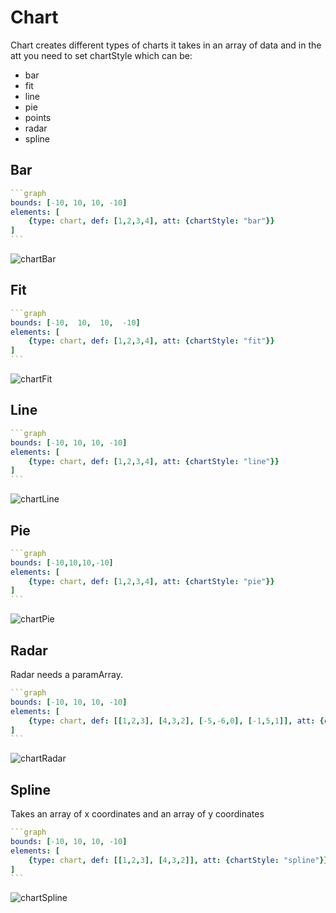 # Chart

Chart creates different types of charts it takes in an array of data and in the att you need to set chartStyle which can be:
* bar
* fit
* line
* pie
* points
* radar
* spline

## Bar

````yaml
```graph
bounds: [-10, 10, 10, -10]
elements: [
	{type: chart, def: [1,2,3,4], att: {chartStyle: "bar"}}
]
```
````

![chartBar](imgs/Chart-graph-1.png)

## Fit

````yaml
```graph
bounds: [-10,  10,  10,  -10]
elements: [
	{type: chart, def: [1,2,3,4], att: {chartStyle: "fit"}}
]
```
````

![chartFit](imgs/Chart-graph-2.png)

## Line

````yaml
```graph
bounds: [-10, 10, 10, -10]
elements: [
	{type: chart, def: [1,2,3,4], att: {chartStyle: "line"}}
]
```
````

![chartLine](imgs/Chart-graph-3.png)

## Pie

````yaml
```graph
bounds: [-10,10,10,-10]
elements: [
	{type: chart, def: [1,2,3,4], att: {chartStyle: "pie"}}
]
```
````

![chartPie](imgs/Chart-graph-4.png)

## Radar

Radar needs a paramArray.

````yaml
```graph
bounds: [-10, 10, 10, -10]
elements: [
	{type: chart, def: [[1,2,3], [4,3,2], [-5,-6,0], [-1,5,1]], att: {chartStyle: "radar", paramArray: ["x", "y", "z"]}}
]
```
````

![chartRadar](imgs/Chart-graph-6.png)

## Spline

Takes an array of x coordinates and an array of y coordinates

````yaml
```graph
bounds: [-10, 10, 10, -10]
elements: [
	{type: chart, def: [[1,2,3], [4,3,2]], att: {chartStyle: "spline"}}
]
```
````

![chartSpline](imgs/Chart-graph-7.png)

